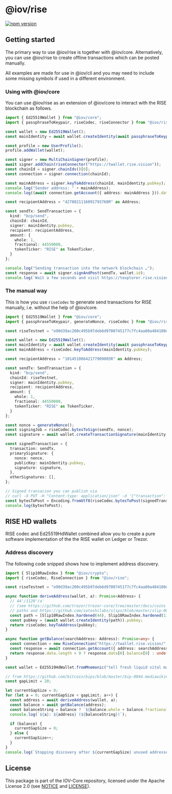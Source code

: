 # @iov/rise

[![npm version](https://img.shields.io/npm/v/@iov/rise.svg)](https://www.npmjs.com/package/@iov/rise)

## Getting started

The primary way to use @iov/rise is together with @iov/core. Alternatively,
you can use @iov/rise to create offline transactions which can be posted manually.

All examples are made for use in @iov/cli and you may need to include some
missing symbols if used in a different environment.

### Using with @iov/core

You can use @iov/rise as an extension of @iov/core to interact with the
RISE blockchain as follows.

```ts
import { Ed25519Wallet } from "@iov/core";
import { passphraseToKeypair, riseCodec, riseConnector } from "@iov/rise";

const wallet = new Ed25519Wallet();
const mainIdentity = await wallet.createIdentity(await passphraseToKeypair("squeeze frog deposit chase sudden clutch fortune spring tone have snow column"));

const profile = new UserProfile();
profile.addWallet(wallet);

const signer = new MultiChainSigner(profile);
await signer.addChain(riseConnector("https://twallet.rise.vision"));
const chainId = signer.chainIds()[0];
const connection = signer.connection(chainId);

const mainAddress = signer.keyToAddress(chainId, mainIdentity.pubkey);
console.log("Sender address: " + mainAddress);
console.log((await connection.getAccount({ address: mainAddress })).data[0].balance);

const recipientAddress = "4278021116091793760R" as Address;

const sendTx: SendTransaction = {
  kind: "bcp/send",
  chainId: chainId,
  signer: mainIdentity.pubkey,
  recipient: recipientAddress,
  amount: {
    whole: 1,
    fractional: 44550000,
    tokenTicker: "RISE" as TokenTicker,
  }
};

console.log("Sending transaction into the network blockchain …");
const response = await signer.signAndPost(sendTx, wallet.id);
console.log(`Wait a few seconds and visit https://texplorer.rise.vision/tx/${Encoding.fromAscii(response.data.txid)}`);
```

### The manual way

This is how you use `riseCodec` to generate send transactions
for RISE manually, i.e. without the help of @iov/core.

```ts
import { Ed25519Wallet } from "@iov/core";
import { passphraseToKeypair, generateNonce, riseCodec } from "@iov/rise";

const riseTestnet = "e90d39ac200c495b97deb6d9700745177c7fc4aa80a404108ec820cbeced054c" as ChainId;

const wallet = new Ed25519Wallet();
const mainIdentity = await wallet.createIdentity(await passphraseToKeypair("squeeze frog deposit chase sudden clutch fortune spring tone have snow column"));
const mainAddress = riseCodec.keyToAddress(mainIdentity.pubkey);

const recipientAddress = "10145108642177909005R" as Address;

const sendTx: SendTransaction = {
  kind: "bcp/send",
  chainId: riseTestnet,
  signer: mainIdentity.pubkey,
  recipient: recipientAddress,
  amount: {
    whole: 1,
    fractional: 44550000,
    tokenTicker: "RISE" as TokenTicker,
  }
};

const nonce = generateNonce();
const signingJob = riseCodec.bytesToSign(sendTx, nonce);
const signature = await wallet.createTransactionSignature(mainIdentity, signingJob.bytes, signingJob.prehashType, riseTestnet);

const signedTransaction = {
  transaction: sendTx,
  primarySignature: {
    nonce: nonce,
    publicKey: mainIdentity.pubkey,
    signature: signature,
  },
  otherSignatures: [],
};

// Signed transacion you can publish via
// curl -X PUT -H "Content-type: application/json" -d '{"transaction": INSERT_HERE}' https://twallet.rise.vision/api/transactions
const bytesToPost = Encoding.fromUtf8(riseCodec.bytesToPost(signedTransaction));
console.log(bytesToPost);
```

## RISE HD wallets

RISE codec and Ed25519HdWallet combined allow you to create a pure
software implementation of the the RISE wallet on Ledger or Trezor.

### Address discovery

The following code snipped shows how to implement address discovery.

```ts
import { Slip10RawIndex } from "@iov/crypto";
import { riseCodec, RiseConnection } from "@iov/rise";

const riseTestnet = "e90d39ac200c495b97deb6d9700745177c7fc4aa80a404108ec820cbeced054c" as ChainId;

async function deriveAddress(wallet, a): Promise<Address> {
  // 44'/1120'/a'
  // (see https://github.com/trezor/trezor-core/tree/master/docs/coins for account based derivation
  // paths and https://github.com/satoshilabs/slips/blob/master/slip-0044.md for RISE coin type)
  const path = [Slip10RawIndex.hardened(44), Slip10RawIndex.hardened(1120), Slip10RawIndex.hardened(a)]
  const pubkey = (await wallet.createIdentity(path)).pubkey;
  return riseCodec.keyToAddress(pubkey);
}

async function getBalance(searchAddress: Address): Promise<any> {
  const connection = new RiseConnection("https://twallet.rise.vision/", riseTestnet);
  const response = await connection.getAccount({ address: searchAddress });
  return response.data.length > 0 ? response.data[0].balance[0] : undefined;
}

const wallet = Ed25519HdWallet.fromMnemonic("tell fresh liquid vital machine rhythm uncle tomato grow room vacuum neutral");

// from https://github.com/bitcoin/bips/blob/master/bip-0044.mediawiki#address-gap-limit
const gapLimit = 20;

let currentGapSize = 0;
for (let a = 0; currentGapSize < gapLimit; a++) {
  const address = await deriveAddress(wallet, a);
  const balance = await getBalance(address);
  const balanceString = balance ? `${balance.whole + balance.fractional/100000000} RISE` : "unknown";
  console.log(`${a}: ${address} (${balanceString})`);

  if (balance) {
    currentGapSize = 0;
  } else {
    currentGapSize++;
  }
}
console.log(`Stopping discovery after ${currentGapSize} unused addresses in a row.`);
```

## License

This package is part of the IOV-Core repository, licensed under the Apache License 2.0
(see [NOTICE](https://github.com/iov-one/iov-core/blob/master/NOTICE) and [LICENSE](https://github.com/iov-one/iov-core/blob/master/LICENSE)).
